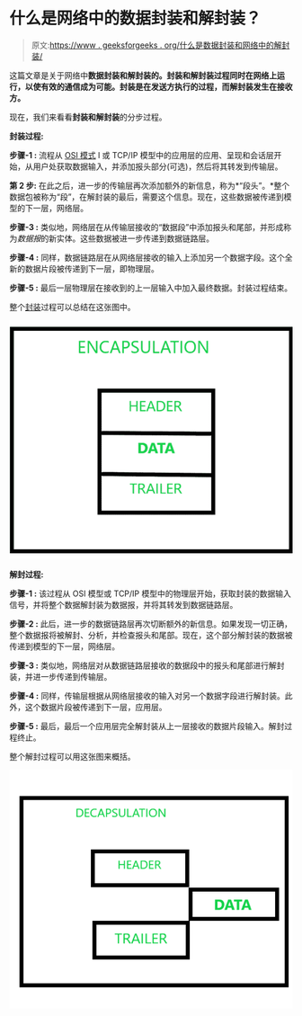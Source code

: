 # 什么是网络中的数据封装和解封装？

> 原文:[https://www . geeksforgeeks . org/什么是数据封装和网络中的解封装/](https://www.geeksforgeeks.org/what-is-data-encapsulation-and-de-encapsulation-in-networking/)

这篇文章是关于网络中**数据封装和解封装的。封装和解封装过程同时在网络上运行，以使有效的通信成为可能。封装是在发送方执行的过程，而解封装发生在接收方。**

现在，我们来看看**封装和解封装**的分步过程。

**封装过程:**

**步骤-1 :**
流程从 [OSI 模式](https://www.geeksforgeeks.org/tcp-ip-model/) l 或 TCP/IP 模型中的应用层的应用、呈现和会话层开始，从用户处获取数据输入，并添加报头部分(可选)，然后将其转发到传输层。

**第 2 步:**
在此之后，进一步的传输层再次添加额外的新信息，称为*“段头”。*整个数据包被称为“段”，在解封装的最后，需要这个信息。现在，这些数据被传递到模型的下一层，网络层。

**步骤-3 :**
类似地，网络层在从传输层接收的“数据段”中添加报头和尾部，并形成称为*数据报*的新实体。这些数据被进一步传递到数据链路层。

**步骤-4 :**
同样，数据链路层在从网络层接收的输入上添加另一个数据字段。这个全新的数据片段被传递到下一层，即物理层。

**步骤-5 :**
最后一层物理层在接收到的上一层输入中加入最终数据。封装过程结束。

整个[封装](https://www.geeksforgeeks.org/tcp-ip-in-computer-networking/)过程可以总结在这张图中。

![](img/4993ea14a286fa5a7f7a8cb9656029b5.png)

**解封过程:**

**步骤-1 :**
该过程从 OSI 模型或 TCP/IP 模型中的物理层开始，获取封装的数据输入信号，并将整个数据解封装为数据报，并将其转发到数据链路层。

**步骤-2 :**
此后，进一步的数据链路层再次切断额外的新信息。如果发现一切正确，整个数据报将被解封、分析，并检查报头和尾部。现在，这个部分解封装的数据被传递到模型的下一层，网络层。

**步骤-3 :**
类似地，网络层对从数据链路层接收的数据段中的报头和尾部进行解封装，并进一步传递到传输层。

**步骤-4 :**
同样，传输层根据从网络层接收的输入对另一个数据字段进行解封装。此外，这个数据片段被传递到下一层，应用层。

**步骤-5 :**
最后，最后一个应用层完全解封装从上一层接收的数据片段输入。解封过程终止。

整个解封过程可以用这张图来概括。

![](img/dfcd960ce4ff2b0b142ae950570120af.png)
